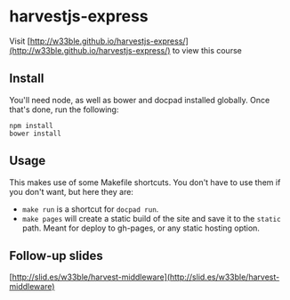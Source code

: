 # harvestjs-express

Visit [http://w33ble.github.io/harvestjs-express/](http://w33ble.github.io/harvestjs-express/) to view this course

## Install

You'll need node, as well as bower and docpad installed globally. Once that's done, run the following:

````
npm install
bower install
````

## Usage

This makes use of some Makefile shortcuts. You don't have to use them if you don't want, but here they are:

- `make run` is a shortcut for `docpad run`.
- `make pages` will create a static build of the site and save it to the `static` path. Meant for deploy to gh-pages, or any static hosting option.

## Follow-up slides

[http://slid.es/w33ble/harvest-middleware](http://slid.es/w33ble/harvest-middleware)
